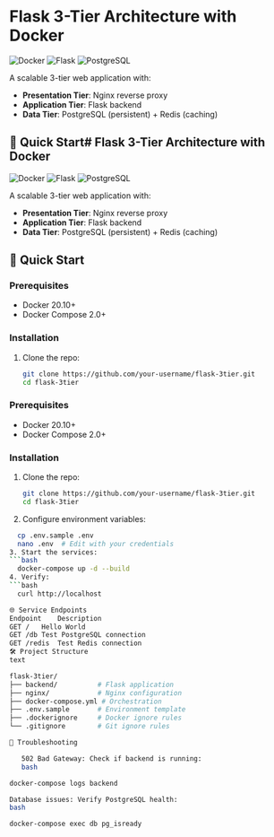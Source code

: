 
# Flask 3-Tier Architecture with Docker

![Docker](https://img.shields.io/badge/Docker-3-tier%20architecture-blue)
![Flask](https://img.shields.io/badge/Backend-Flask-green)
![PostgreSQL](https://img.shields.io/badge/Database-PostgreSQL-blueviolet)

A scalable 3-tier web application with:
- **Presentation Tier**: Nginx reverse proxy
- **Application Tier**: Flask backend
- **Data Tier**: PostgreSQL (persistent) + Redis (caching)

## 🚀 Quick Start# Flask 3-Tier Architecture with Docker

![Docker](https://img.shields.io/badge/Docker-3-tier%20architecture-blue)
![Flask](https://img.shields.io/badge/Backend-Flask-green)
![PostgreSQL](https://img.shields.io/badge/Database-PostgreSQL-blueviolet)

A scalable 3-tier web application with:
- **Presentation Tier**: Nginx reverse proxy
- **Application Tier**: Flask backend
- **Data Tier**: PostgreSQL (persistent) + Redis (caching)

## 🚀 Quick Start

### Prerequisites
- Docker 20.10+
- Docker Compose 2.0+

### Installation
1. Clone the repo:
   ```bash
   git clone https://github.com/your-username/flask-3tier.git
   cd flask-3tier


### Prerequisites
- Docker 20.10+
- Docker Compose 2.0+

### Installation
1. Clone the repo:
   ```bash
   git clone https://github.com/your-username/flask-3tier.git
   cd flask-3tier

2. Configure environment variables:
 ```bash
   cp .env.sample .env
   nano .env  # Edit with your credentials
3. Start the services:
 ```bash
   docker-compose up -d --build
4. Verify:
 ```bash
   curl http://localhost

🌐 Service Endpoints
Endpoint	Description
GET /	Hello World
GET /db	Test PostgreSQL connection
GET /redis	Test Redis connection
🛠️ Project Structure
text

flask-3tier/
├── backend/          # Flask application
├── nginx/            # Nginx configuration
├── docker-compose.yml # Orchestration
├── .env.sample       # Environment template
├── .dockerignore     # Docker ignore rules
└── .gitignore        # Git ignore rules

🔧 Troubleshooting

    502 Bad Gateway: Check if backend is running:
    bash

docker-compose logs backend

Database issues: Verify PostgreSQL health:
bash

docker-compose exec db pg_isready
